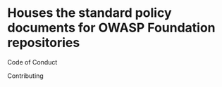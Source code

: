 # Houses the standard policy documents for OWASP Foundation repositories

Code of Conduct

Contributing
